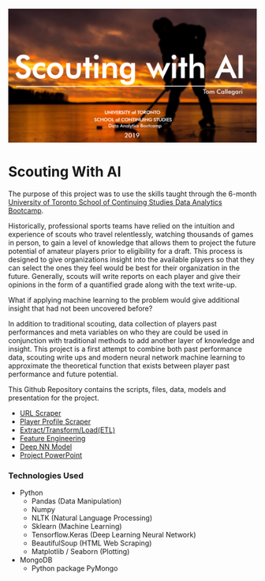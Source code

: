 ![alt text](title_page.PNG "Exoplanets")


# Scouting With AI

The purpose of this project was to use the skills taught through the 6-month [University of Toronto School of Continuing Studies Data Analytics Bootcamp](https://bootcamp.learn.utoronto.ca/data/).

Historically, professional sports teams have relied on the intuition and experience of scouts who travel relentlessly, watching thousands of games in person, to 
gain a level of knowledge that allows them to project the future potential of amateur players prior to eligibility for a draft.  This process is designed to give organizations
insight into the available players so that they can select the ones they feel would be best for their organization in the future.  Generally, scouts will write reports on each player
and give their opinions in the form of a quantified grade along with the text write-up.

What if applying machine learning to the problem would give additional insight that had not been uncovered before?

In addition to traditional scouting, data collection of players past performances and meta variables on who they are could be used in conjunction with traditional methods to add another layer
of knowledge and insight. This project is a first attempt to combine both past performance data, scouting write ups and modern neural network machine learning to approximate the theoretical function that exists between
player past performance and future potential.

This Github Repository contains the scripts, files, data, models and presentation for the project.

* [URL Scraper](https://github.com/TomCallegari/ScoutingWithAI/blob/master/Scrapers/eliteprospects_url_scrape.py)
* [Player Profile Scraper](https://github.com/TomCallegari/ScoutingWithAI/blob/master/Scrapers/EliteProspects.py)
* [Extract/Transform/Load(ETL)](https://github.com/TomCallegari/ScoutingWithAI/blob/master/Notebooks/ETL.ipynb)
* [Feature Engineering](https://github.com/TomCallegari/ScoutingWithAI/blob/master/Notebooks/Feature_Engineering.ipynb)
* [Deep NN Model](https://github.com/TomCallegari/ScoutingWithAI/blob/master/Notebooks/Deep_NN.ipynb)
* [Project PowerPoint](https://github.com/TomCallegari/ScoutingWithAI/blob/master/Presentation/final_project_presentation.pdf)


### Technologies Used

* Python
	* Pandas (Data Manipulation)
	* Numpy
	* NLTK (Natural Language Processing)
	* Sklearn (Machine Learning)
	* Tensorflow.Keras (Deep Learning Neural Network)
	* BeautifulSoup (HTML Web Scraping)
	* Matplotlib / Seaborn (Plotting)
* MongoDB
	* Python package PyMongo